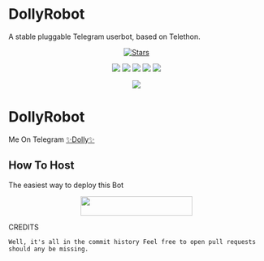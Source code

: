 # DollyRobot
A stable pluggable Telegram userbot, based on Telethon.
<p align="center">
    <a href="https://github.com/noob-angad/DollyRobot/stargazers"><img src="https://img.shields.io/github/stars/noob-angad/DollyRobot?label=Stars&style=flat-square&logo=github&color=F10070" alt="Stars" /></a>
</p>
<p align="center">
    <a href="https://github.com/noob-angad/DollyRobot"> <img src="https://img.shields.io/github/repo-size/noob-angad/DollyRobot?color=orange&logo=github&logoColor=green&style=for-the-badge" /></a>
    <a href="https://github.com/noob-angad/DollyRobot/commits/prince"> <img src="https://img.shields.io/github/last-commit/noob-angad/DollyRobot?color=blue&logo=github&logoColor=green&style=for-the-badge" /></a>
    <a href="https://github.com/noob-angad/DollyRobot/issues"> <img src="https://img.shields.io/github/issues/noob-angad/DollyRobot?color=blueviolet&logo=github&logoColor=green&style=for-the-badge" /></a>
    <a href="https://github.com/noob-angad/DollyRobot/network/members"> <img src="https://img.shields.io/github/forks/noob-angad/DollyRobot?color=red&logo=github&logoColor=green&style=for-the-badge" /></a>  
    <a href="https://pypi.org/project/Telethon/"> <img src="https://img.shields.io/pypi/v/telethon?color=yellow&label=telethon&logo=python&logoColor=green&style=for-the-badge" /></a>
</p>

<p align="center">
  <img src="https://telegra.ph/file/d6b3696d35fcb5881d7ec.jpg">
</p>

# DollyRobot
Me On Telegram [✨Dolly✨](https://t.me/Dolly_Robot)

## How To Host
The easiest way to deploy this Bot
<p align="center"><a href="https://heroku.com/deploy?template=https://github.com/noob-angad/DollyRobot"> <img src="https://img.shields.io/badge/Deploy%20To%20Heroku-black?style=for-the-badge&logo=heroku" width="220" height="38.45"/></a></p>
 
CREDITS
```
Well, it's all in the commit history Feel free to open pull requests should any be missing.

```
